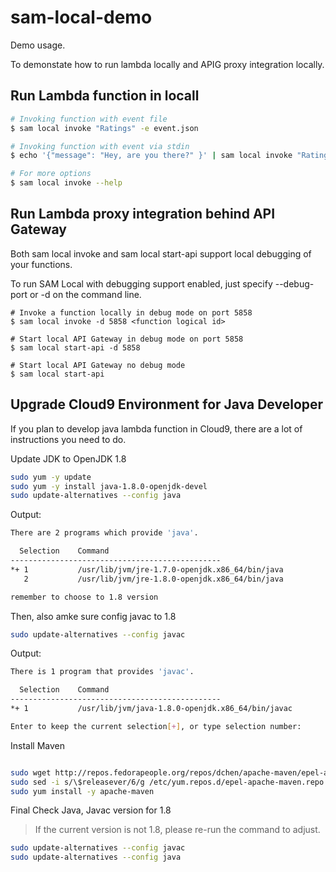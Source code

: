 # sam-local-demo

Demo usage.

To demonstate how to run lambda locally and APIG proxy integration locally.



## Run Lambda function in locall

```bash
# Invoking function with event file
$ sam local invoke "Ratings" -e event.json

# Invoking function with event via stdin
$ echo '{"message": "Hey, are you there?" }' | sam local invoke "Ratings"

# For more options
$ sam local invoke --help
```

## Run Lambda proxy integration behind API Gateway

Both sam local invoke and sam local start-api support local debugging of your functions.

To run SAM Local with debugging support enabled, just specify --debug-port or -d on the command line.

```
# Invoke a function locally in debug mode on port 5858
$ sam local invoke -d 5858 <function logical id>

# Start local API Gateway in debug mode on port 5858
$ sam local start-api -d 5858

# Start local API Gateway no debug mode
$ sam local start-api
```

## Upgrade Cloud9 Environment for Java Developer

If you plan to develop java lambda function in Cloud9, there are a lot of instructions you need to do.

Update JDK to OpenJDK 1.8

```bash
sudo yum -y update
sudo yum -y install java-1.8.0-openjdk-devel
sudo update-alternatives --config java
```

Output:

```bash
There are 2 programs which provide 'java'.

  Selection    Command
-----------------------------------------------
*+ 1           /usr/lib/jvm/jre-1.7.0-openjdk.x86_64/bin/java
   2           /usr/lib/jvm/jre-1.8.0-openjdk.x86_64/bin/java

remember to choose to 1.8 version
```

Then, also amke sure config javac to 1.8

```bash
sudo update-alternatives --config javac
```

Output:

```bash
There is 1 program that provides 'javac'.

  Selection    Command
-----------------------------------------------
*+ 1           /usr/lib/jvm/java-1.8.0-openjdk.x86_64/bin/javac

Enter to keep the current selection[+], or type selection number:
```

Install Maven

```bash

sudo wget http://repos.fedorapeople.org/repos/dchen/apache-maven/epel-apache-maven.repo -O /etc/yum.repos.d/epel-apache-maven.repo
sudo sed -i s/\$releasever/6/g /etc/yum.repos.d/epel-apache-maven.repo
sudo yum install -y apache-maven
```

Final Check Java, Javac version for 1.8
>If the current version is not 1.8, please re-run the command to adjust.

```bash
sudo update-alternatives --config javac
sudo update-alternatives --config java
```